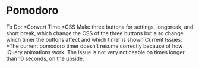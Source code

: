 # Pomodoro

To Do: 
*Convert Time
*CSS 
	Make three buttons for settings, longbreak, and short break, which change the CSS  of the three buttons but also change which timer the buttons affect and which timer is shown
Current Issues:
*The current pomodoro timer doesn't resume correctly because of how jQuery animations work. The issue is not very noticeable on times longer than 10 seconds, on the upside. 

